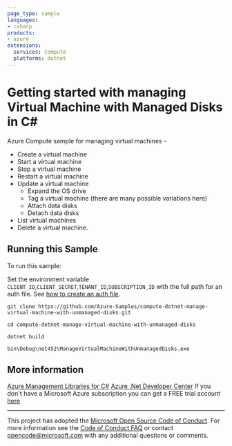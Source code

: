 ```yaml
---
page_type: sample
languages:
- csharp
products:
- azure
extensions:
  services: Compute
  platforms: dotnet
---
```


# Getting started with managing Virtual Machine with Managed Disks in C# #

 Azure Compute sample for managing virtual machines -
  - Create a virtual machine
  - Start a virtual machine
  - Stop a virtual machine
  - Restart a virtual machine
  - Update a virtual machine
    - Expand the OS drive
    - Tag a virtual machine (there are many possible variations here)
    - Attach data disks
    - Detach data disks
  - List virtual machines
  - Delete a virtual machine.


## Running this Sample ##

To run this sample:

Set the environment variable `CLIENT_ID`,`CLIENT_SECRET`,`TENANT_ID`,`SUBSCRIPTION_ID` with the full path for an auth file. See [how to create an auth file](https://github.com/Azure/azure-libraries-for-net/blob/master/AUTH.md).

    git clone https://github.com/Azure-Samples/compute-dotnet-manage-virtual-machine-with-unmanaged-disks.git

    cd compute-dotnet-manage-virtual-machine-with-unmanaged-disks

    dotnet build

    bin\Debug\net452\ManageVirtualMachineWithUnmanagedDisks.exe

## More information ##

[Azure Management Libraries for C#](https://github.com/Azure/azure-sdk-for-net)
[Azure .Net Developer Center](https://azure.microsoft.com/en-us/develop/net/)
If you don't have a Microsoft Azure subscription you can get a FREE trial account [here](http://go.microsoft.com/fwlink/?LinkId=330212)

---

This project has adopted the [Microsoft Open Source Code of Conduct](https://opensource.microsoft.com/codeofconduct/). For more information see the [Code of Conduct FAQ](https://opensource.microsoft.com/codeofconduct/faq/) or contact [opencode@microsoft.com](mailto:opencode@microsoft.com) with any additional questions or comments.
